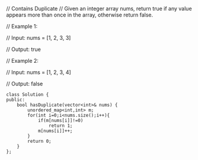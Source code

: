 // Contains Duplicate
// Given an integer array nums, return true if any value appears more than once in the array, otherwise return false.

// Example 1:

// Input: nums = [1, 2, 3, 3]

// Output: true

// Example 2:

// Input: nums = [1, 2, 3, 4]

// Output: false


```
class Solution {
public:
    bool hasDuplicate(vector<int>& nums) {
        unordered_map<int,int> m;
        for(int i=0;i<nums.size();i++){
            if(m[nums[i]]!=0)
                return 1;
            m[nums[i]]++;
        }
        return 0;
    }
};
```